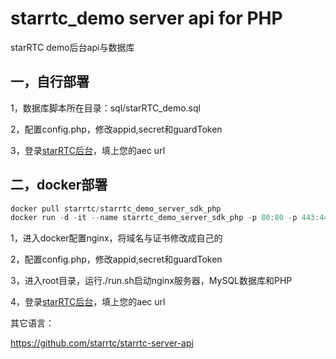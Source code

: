 # starrtc_demo server api for PHP

starRTC demo后台api与数据库

一，自行部署
---
1，数据库脚本所在目录：sql/starRTC_demo.sql

2，配置config.php，修改appid,secret和guardToken

3，登录[starRTC后台](https://www.starrtc.com/login.html)，填上您的aec url

二，docker部署
---
```java
docker pull starrtc/starrtc_demo_server_sdk_php
docker run -d -it --name starrtc_demo_server_sdk_php -p 80:80 -p 443:443 starrtc/starrtc_demo_server_sdk_php /bin/bash
```
1，进入docker配置nginx，将域名与证书修改成自己的

2，配置config.php，修改appid,secret和guardToken

3，进入root目录，运行./run.sh启动nginx服务器，MySQL数据库和PHP

4，登录[starRTC后台](https://www.starrtc.com/login.html)，填上您的aec url

其它语言：

https://github.com/starrtc/starrtc-server-api